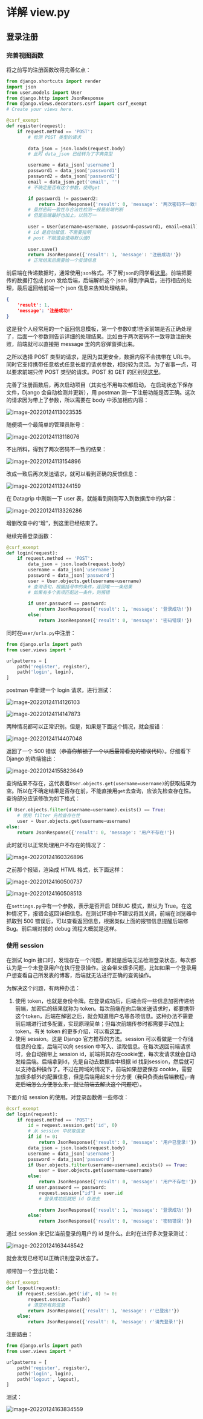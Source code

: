 # 详解 view.py

## 登录注册

### 完善视图函数

将之前写的注册函数改得完善亿点：

```python
from django.shortcuts import render
import json
from user.models import User
from django.http import JsonResponse
from django.views.decorators.csrf import csrf_exempt
# Create your views here.

@csrf_exempt
def register(request):
	if request.method == 'POST':
		# 检测 POST 类型的请求
		
		data_json = json.loads(request.body)
		# 此时 data_json 已经转为了字典类型

		username = data_json['username']
		password1 = data_json['password1']
		password2 = data_json['password2']
		email = data_json.get('email', '')
		# 不确定是否有这个参数，使用get

		if password1 != password2:
			return JsonResponse({'result': 0, 'message': '两次密码不一致!'})
		# 虽然密码一致性与合法性检测一般是前端判断
		# 但是后端最好也加上，以防万一
		
		user = User(username=username, password=password1, email=email)
		# id 是自动赋值，不需要指明
		# post 不赋值会使用默认值0
		
		user.save()
		return JsonResponse({'result': 1, 'message': '注册成功!'})
		# 正常结束后需要给一个反馈信息
```



前后端在传递数据时，通常使用`json`格式。不了解`json`的同学看[这里](https://www.runoob.com/json/json-tutorial.html)。前端把要传的数据打包成 json 发给后端，后端解析这个 json 得到字典后，进行相应的处理，最后返回给前端一个 json 信息来告知处理结果。

```json
{
    'result': 1,
    'message': '注册成功!'
}
```



这是我个人经常用的一个返回信息模板，第一个参数0或1告诉前端是否正确处理了，后面一个参数则告诉详细的处理结果。比如由于两次密码不一致导致注册失败，前端就可以直接把 message 里的内容弹窗弹出来。

之所以选择 POST 类型的请求，是因为其更安全，数据内容不会携带在 URL中。同时它支持携带任意格式任意长度的请求参数，相对较为灵活。为了省事一点，可以要求前端只传 POST 类型的请求。POST 和 GET 的区别见[这里](https://www.runoob.com/tags/html-httpmethods.html)。

完善了注册函数后，再次启动项目（其实也不用每次都启动， 在启动状态下保存文件，Django 会自动检测并更新），用 postman 测一下注册功能是否正确。这次的请求因为带上了参数，所以需要在 body 中添加相应内容：

![image-20220124113023535](https://raw.githubusercontent.com/zhtjtcz/MyImg/master/img/202201241130578.png)



随便填一个最简单的管理员账号：

![image-20220124113118076](https://raw.githubusercontent.com/zhtjtcz/MyImg/master/img/202201241131111.png)



不出所料，得到了两次密码不一致的结果：

![image-20220124113154896](https://raw.githubusercontent.com/zhtjtcz/MyImg/master/img/202201241131929.png)

改成一致后再次发送请求，就可以看到正确的反馈信息：

![image-20220124113244159](https://raw.githubusercontent.com/zhtjtcz/MyImg/master/img/202201241132197.png)



在 Datagrip 中刷新一下 user 表，就能看到刚刚写入到数据库中的内容：

![image-20220124113326286](https://raw.githubusercontent.com/zhtjtcz/MyImg/master/img/202201241133322.png)



增删改查中的“增“，到这里已经结束了。

继续完善登录函数：

```python
@csrf_exempt
def login(request):
	if request.method == 'POST':
		data_json = json.loads(request.body)
		username = data_json['username']
		password = data_json['password']
		user = User.objects.get(username=username)
        # 查询语句，根据括号中的条件，返回唯一一条结果
        # 如果有多个表项匹配这一条件，则报错
        
		if user.password == password:
			return JsonResponse({'result': 1, 'message': '登录成功!'})
		else:
			return JsonResponse({'result': 0, 'message': '密码错误!'})
```



同时在`user/urls.py`中注册：

```python
from django.urls import path
from user.views import *

urlpatterns = [
	path('register', register),
	path('login', login),
]
```



postman 中新建一个 login 请求，进行测试：

![image-20220124114126103](https://raw.githubusercontent.com/zhtjtcz/MyImg/master/img/202201241141142.png)

![image-20220124114147873](https://raw.githubusercontent.com/zhtjtcz/MyImg/master/img/202201241141904.png)

两种情况都可以正常识别。但是，如果是下面这个情况，就会报错：

![image-20220124114407048](https://raw.githubusercontent.com/zhtjtcz/MyImg/master/img/202201241144110.png)



返回了一个 500 错误（~~恭喜你解锁了一个以后最常看见的错误代码~~）。仔细看下 Django 的终端输出：

![image-20220124155823649](https://raw.githubusercontent.com/zhtjtcz/MyImg/master/img/202201241558686.png)



查询结果不存在，这代表着`User.objects.get(username=username)`的获取结果为空。所以在不确定结果是否存在前，不能直接用`get`去查询，应该先检查存在性。查询部分应该修改为如下格式：

```python
if User.objects.filter(username=username).exists() == True:
    # 使用 filter 先检查存在性
    user = User.objects.get(username=username)
else:
	return JsonResponse({'result': 0, 'message': '用户不存在!'})
```



此时就可以正常处理用户不存在的情况了：

![image-20220124160326896](https://raw.githubusercontent.com/zhtjtcz/MyImg/master/img/202201241603933.png)



之前那个报错，渲染成 HTML 格式，长下面这样：

![image-20220124160500737](https://raw.githubusercontent.com/zhtjtcz/MyImg/master/img/202201241605784.png)

![image-20220124160508513](https://raw.githubusercontent.com/zhtjtcz/MyImg/master/img/202201241605550.png)



在`settings.py`中有一个参数，表示是否开启 DEBUG 模式，默认为 True。在这种情况下，报错会返回详细信息。在测试环境中不建议将其关闭，前端在浏览器中抓取到 500 错误后，可以查看返回信息，根据类似上面的报错信息提醒后端修 Bug。前后端对接的 debug 流程大概就是这样。



### 使用 session

在测试 login 接口时，发现存在一个问题，那就是后端无法检测登录状态，每次都认为是一个未登录用户在执行登录操作。这会带来很多问题，比如如果一个登录用户想查看自己所发表的博客，后端就无法进行正确的查询操作。

为解决这个问题，有两种办法：

1. 使用 token，也就是身份令牌。在登录成功后，后端会将一些信息加密传递给前端，加密后的结果就称为 token。每次前端在向后端发送请求时，都要携带这个token，后端在解密之后，就会知道用户名等各项信息。这种办法不需要前后端进行过多配置，实现原理简单；但每次前端传参时都需要手动加上 token。有关 token 的更多介绍，可以看[这里](https://www.ruanyifeng.com/blog/2018/07/json_web_token-tutorial.html)。
2. 使用 session。这是 Django 官方推荐的方法。session 可以看做是一个存储信息的仓库，后端可以向 session 中写入、读取信息。在每次返回前端请求时，会自动捎带上 session id，前端将其存在cookie里，每次发请求就会自动发给后端。后端拿到id，先是自动去数据库中根据 id 找到session，然后就可以支持各种操作了。不过在跨域的情况下，前端如果想要保存 cookie，需要加很多额外的配置信息，但是后端用起来十分方便（~~我只负责出后端教程，肯定后端怎么方便怎么来，就让前端去解决这个问题吧~~）。

 

下面介绍 session 的使用。对登录函数做一些修改：

```python
@csrf_exempt
def login(request):
	if request.method == 'POST':
		id = request.session.get('id', 0)
		# 从 session 中获取信息
		if id != 0:
			return JsonResponse({'result': 0, 'message': '用户已登录!'})
		data_json = json.loads(request.body)
		username = data_json['username']
		password = data_json['password']
		if User.objects.filter(username=username).exists() == True:
			user = User.objects.get(username=username)
		else:
			return JsonResponse({'result': 0, 'message': '用户不存在!'})
		if user.password == password:
			request.session["id"] = user.id
			# 登录成功后就把 id 存进去
			
			return JsonResponse({'result': 1, 'message': '登录成功!'})
		else:
			return JsonResponse({'result': 0, 'message': '密码错误!'})
```



通过 session 来记忆当前登录的用户的 id 是什么。此时在进行多次登录测试：

![image-20220124163448542](https://raw.githubusercontent.com/zhtjtcz/MyImg/master/img/202201241634581.png)



就会发现已经可以正确识别登录状态了。

顺带加一个登出功能：

```python
@csrf_exempt
def logout(request):
	if request.session.get('id', 0) != 0:
		request.session.flush()
		# 清空所有的信息
		return JsonResponse({'result': 1, 'message': r'已登出!'})
	else:
		return JsonResponse({'result': 0, 'message': r'请先登录!'})
```



注册路由：

```python
from django.urls import path
from user.views import *

urlpatterns = [
	path('register', register),
	path('login', login),
	path('logout', logout),
]

```



测试：

![image-20220124163834559](https://raw.githubusercontent.com/zhtjtcz/MyImg/master/img/202201241638605.png)





<link rel="stylesheet" href="https://cdn.jsdelivr.net/npm/gitalk@1/dist/gitalk.css">

<script src="https://cdn.jsdelivr.net/npm/gitalk@1/dist/gitalk.min.js"></script>
<div id="gitalk-container"></div>
<script>
var gitalk = new Gitalk({
  "clientID": "0cfd2f1628066d69c6e3",
  "clientSecret": "303031b18a4deabc1164de81f2d78273c18f8415",
  "repo": "Djangobook",
  "owner": "Super-BUAA-2021",
  "admin": ["zhtjtcz"],
  "id": location.pathname,
  "distractionFreeMode": false  
});
gitalk.render("gitalk-container");
</script>